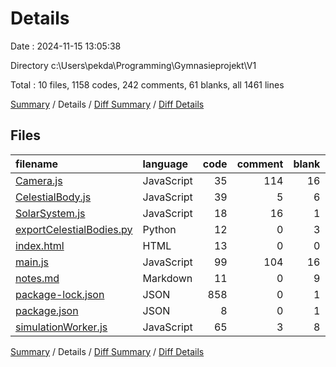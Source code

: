 # Details

Date : 2024-11-15 13:05:38

Directory c:\\Users\\pekda\\Programming\\Gymnasieprojekt\\V1

Total : 10 files,  1158 codes, 242 comments, 61 blanks, all 1461 lines

[Summary](results.md) / Details / [Diff Summary](diff.md) / [Diff Details](diff-details.md)

## Files
| filename | language | code | comment | blank | total |
| :--- | :--- | ---: | ---: | ---: | ---: |
| [Camera.js](/Camera.js) | JavaScript | 35 | 114 | 16 | 165 |
| [CelestialBody.js](/CelestialBody.js) | JavaScript | 39 | 5 | 6 | 50 |
| [SolarSystem.js](/SolarSystem.js) | JavaScript | 18 | 16 | 1 | 35 |
| [exportCelestialBodies.py](/exportCelestialBodies.py) | Python | 12 | 0 | 3 | 15 |
| [index.html](/index.html) | HTML | 13 | 0 | 0 | 13 |
| [main.js](/main.js) | JavaScript | 99 | 104 | 16 | 219 |
| [notes.md](/notes.md) | Markdown | 11 | 0 | 9 | 20 |
| [package-lock.json](/package-lock.json) | JSON | 858 | 0 | 1 | 859 |
| [package.json](/package.json) | JSON | 8 | 0 | 1 | 9 |
| [simulationWorker.js](/simulationWorker.js) | JavaScript | 65 | 3 | 8 | 76 |

[Summary](results.md) / Details / [Diff Summary](diff.md) / [Diff Details](diff-details.md)